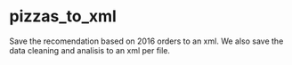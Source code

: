 # pizzas_to_xml
Save the recomendation based on 2016 orders to an xml. We also save the data cleaning and analisis to an xml per file. 
